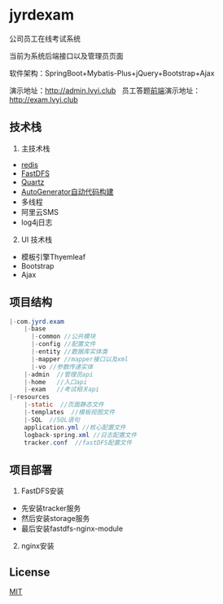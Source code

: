 # jyrdexam
公司员工在线考试系统

当前为系统后端接口以及管理员页面

软件架构：SpringBoot+Mybatis-Plus+jQuery+Bootstrap+Ajax

演示地址：http://admin.lvyi.club  &nbsp;&nbsp;员工答题[前端](https://github.com/lovbe0210/jyrdexamFont)演示地址：http://exam.lvyi.club

## 技术栈

1. 主技术栈

* [redis](https://github.com/redis/redis)
* [FastDFS](https://github.com/happyfish100/fastdfs)
* [Quartz](https://github.com/quartz-scheduler/quartz)
* [AutoGenerator自动代码构建](https://mp.baomidou.com/config/generator-config.html)
* 多线程
* 阿里云SMS
* log4j日志

2. UI 技术栈
* 模板引擎Thyemleaf
* Bootstrap
* Ajax

## 项目结构

```java
|-com.jyrd.exam
    |-base
      |-common //公共模块
      |-config //配置文件
      |-entity //数据库实体类
      |-mapper //mapper接口以及xml
      |-vo //参数传递实体
    |-admin  //管理员api
    |-home   //入口api
    |-exam   //考试相关api 
|-resources
    |-static  //页面静态文件
    |-templates  //模板视图文件
    |-SQL  //SQL语句
    application.yml //核心配置文件
    logback-spring.xml //日志配置文件
    tracker.conf  //fastDFS配置文件
```

## 项目部署
1. FastDFS安装
* 先安装tracker服务
* 然后安装storage服务
* 最后安装fastdfs-nginx-module

2. nginx安装

## License

[MIT](https://opensource.org/licenses/MIT)
